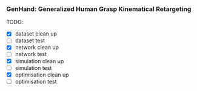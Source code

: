 ### GenHand: Generalized Human Grasp Kinematical Retargeting

TODO:
- [x] dataset clean up
- [ ] dataset test
- [x] network clean up
- [ ] network test
- [x] simulation clean up
- [ ] simulation test
- [x] optimisation clean up
- [ ] optimisation test